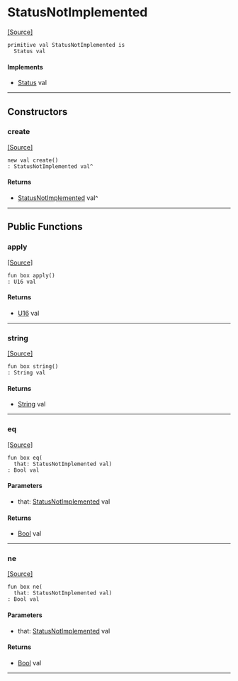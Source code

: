# StatusNotImplemented
<span class="source-link">[[Source]](src/http/status.md#L129)</span>
```pony
primitive val StatusNotImplemented is
  Status val
```

#### Implements

* [Status](http-Status.md) val

---

## Constructors

### create
<span class="source-link">[[Source]](src/http/status.md#L129)</span>


```pony
new val create()
: StatusNotImplemented val^
```

#### Returns

* [StatusNotImplemented](http-StatusNotImplemented.md) val^

---

## Public Functions

### apply
<span class="source-link">[[Source]](src/http/status.md#L130)</span>


```pony
fun box apply()
: U16 val
```

#### Returns

* [U16](builtin-U16.md) val

---

### string
<span class="source-link">[[Source]](src/http/status.md#L131)</span>


```pony
fun box string()
: String val
```

#### Returns

* [String](builtin-String.md) val

---

### eq
<span class="source-link">[[Source]](src/http/status.md#L130)</span>


```pony
fun box eq(
  that: StatusNotImplemented val)
: Bool val
```
#### Parameters

*   that: [StatusNotImplemented](http-StatusNotImplemented.md) val

#### Returns

* [Bool](builtin-Bool.md) val

---

### ne
<span class="source-link">[[Source]](src/http/status.md#L130)</span>


```pony
fun box ne(
  that: StatusNotImplemented val)
: Bool val
```
#### Parameters

*   that: [StatusNotImplemented](http-StatusNotImplemented.md) val

#### Returns

* [Bool](builtin-Bool.md) val

---

